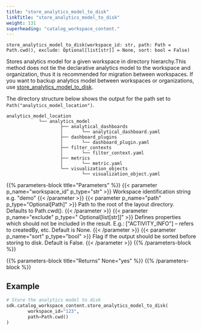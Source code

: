 ```yaml
---
title: "store_analytics_model_to_disk"
linkTitle: "store_analytics_model_to_disk"
weight: 131
superheading: "catalog_workspace_content."
---
```


``store_analytics_model_to_disk(workspace_id: str, path: Path = Path.cwd(), exclude: Optional[list[str]] = None, sort: bool = False)``

Stores analytics model for a given workspace in directory hierarchy.This method does not tie the declarative analytics model to the workspace and organization, thus it is recommended for migration between workspaces. If you want to backup analytics model between workspaces or organizations, use [store_analytics_model_to_disk](../store_analytics_model_to_disk/).

The directory structure below shows the output for the path set to `Path("analytics_model_location")`.

    analytics_model_location
                └── analytics_model
                        ├── analytical_dashboards
                        │       └── analytical_dashboard.yaml
                        ├── dashboard_plugins
                        │       └── dashboard_plugin.yaml
                        ├── filter_contexts
                        │       └── filter_context.yaml
                        ├── metrics
                        │       └── metric.yaml
                        └── visualization_objects
                                └── visualization_object.yaml

{{% parameters-block  title="Parameters" %}}
{{< parameter p_name="workspace_id" p_type="str" >}}
Workspace identification string e.g. "demo"
{{< /parameter >}}
{{< parameter p_name="path" p_type="Optional[Path]" >}}
Path to the root of the layout directory. Defaults to Path.cwd().
{{< /parameter >}}
{{< parameter p_name="exclude" p_type=" Optional[list[str]]" >}}
Defines properties which should not be included in the result. E.g.: ["ACTIVITY_INFO"] – refers to createdBy, etc. Default is None.
{{< /parameter >}}
{{< parameter p_name="sort" p_type="bool" >}}
Flag if the output should be sorted before storing to disk. Default is False.
{{< /parameter >}}
{{% /parameters-block %}}

{{% parameters-block title="Returns" None="yes" %}}
{{% /parameters-block %}}

## Example

```python
# Store the analytics model to disk
sdk.catalog_workspace_content.store_analytics_model_to_disk(
        workspace_id="123",
        path=Path.cwd()
)
```
